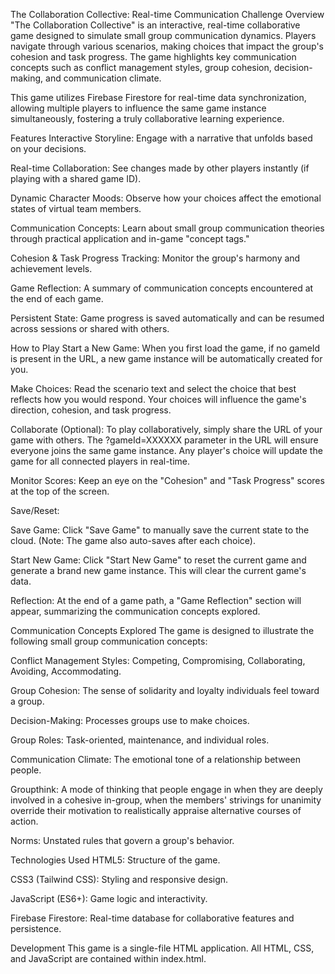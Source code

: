 The Collaboration Collective: Real-time Communication Challenge
Overview
"The Collaboration Collective" is an interactive, real-time collaborative game designed to simulate small group communication dynamics. Players navigate through various scenarios, making choices that impact the group's cohesion and task progress. The game highlights key communication concepts such as conflict management styles, group cohesion, decision-making, and communication climate.

This game utilizes Firebase Firestore for real-time data synchronization, allowing multiple players to influence the same game instance simultaneously, fostering a truly collaborative learning experience.

Features
Interactive Storyline: Engage with a narrative that unfolds based on your decisions.

Real-time Collaboration: See changes made by other players instantly (if playing with a shared game ID).

Dynamic Character Moods: Observe how your choices affect the emotional states of virtual team members.

Communication Concepts: Learn about small group communication theories through practical application and in-game "concept tags."

Cohesion & Task Progress Tracking: Monitor the group's harmony and achievement levels.

Game Reflection: A summary of communication concepts encountered at the end of each game.

Persistent State: Game progress is saved automatically and can be resumed across sessions or shared with others.

How to Play
Start a New Game: When you first load the game, if no gameId is present in the URL, a new game instance will be automatically created for you.

Make Choices: Read the scenario text and select the choice that best reflects how you would respond. Your choices will influence the game's direction, cohesion, and task progress.

Collaborate (Optional): To play collaboratively, simply share the URL of your game with others. The ?gameId=XXXXXX parameter in the URL will ensure everyone joins the same game instance. Any player's choice will update the game for all connected players in real-time.

Monitor Scores: Keep an eye on the "Cohesion" and "Task Progress" scores at the top of the screen.

Save/Reset:

Save Game: Click "Save Game" to manually save the current state to the cloud. (Note: The game also auto-saves after each choice).

Start New Game: Click "Start New Game" to reset the current game and generate a brand new game instance. This will clear the current game's data.

Reflection: At the end of a game path, a "Game Reflection" section will appear, summarizing the communication concepts explored.

Communication Concepts Explored
The game is designed to illustrate the following small group communication concepts:

Conflict Management Styles: Competing, Compromising, Collaborating, Avoiding, Accommodating.

Group Cohesion: The sense of solidarity and loyalty individuals feel toward a group.

Decision-Making: Processes groups use to make choices.

Group Roles: Task-oriented, maintenance, and individual roles.

Communication Climate: The emotional tone of a relationship between people.

Groupthink: A mode of thinking that people engage in when they are deeply involved in a cohesive in-group, when the members' strivings for unanimity override their motivation to realistically appraise alternative courses of action.

Norms: Unstated rules that govern a group's behavior.

Technologies Used
HTML5: Structure of the game.

CSS3 (Tailwind CSS): Styling and responsive design.

JavaScript (ES6+): Game logic and interactivity.

Firebase Firestore: Real-time database for collaborative features and persistence.

Development
This game is a single-file HTML application. All HTML, CSS, and JavaScript are contained within index.html.
